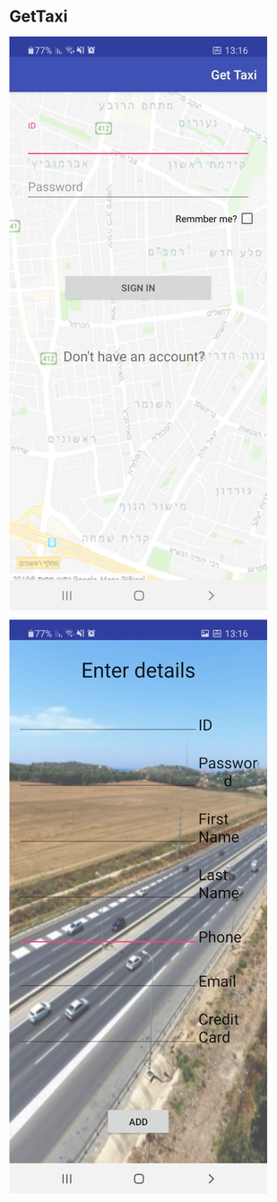 # GetTaxi

![Image of Yaktocat](https://github.com/oshrit2019/GetTaxi/blob/main/2.jpeg)


![Image of Yaktocat](https://github.com/oshrit2019/GetTaxi/blob/main/4.jpeg)
